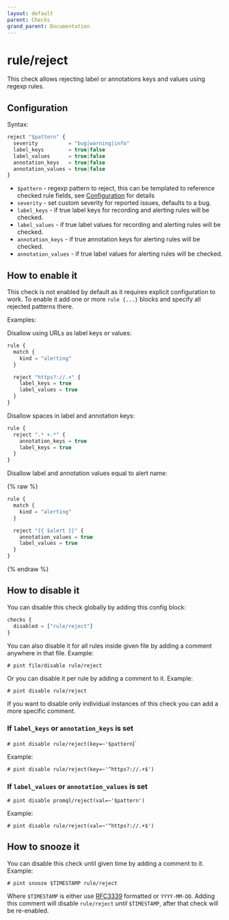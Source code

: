 ```yaml
---
layout: default
parent: Checks
grand_parent: Documentation
---
```


# rule/reject

This check allows rejecting label or annotations keys and values using regexp
rules.

## Configuration

Syntax:

```js
reject "$pattern" {
  severity          = "bug|warning|info"
  label_keys        = true|false
  label_values      = true|false
  annotation_keys   = true|false
  annotation_values = true|false
}
```

- `$pattern` - regexp pattern to reject, this can be templated
  to reference checked rule fields, see [Configuration](../../configuration.md)
  for details
- `severity` - set custom severity for reported issues, defaults to a bug.
- `label_keys` - if true label keys for recording and alerting rules will
  be checked.
- `label_values` - if true label values for recording and alerting rules will
  be checked.
- `annotation_keys` - if true annotation keys for alerting rules will be checked.
- `annotation_values` - if true label values for alerting rules will be checked.

## How to enable it

This check is not enabled by default as it requires explicit configuration
to work.
To enable it add one or more `rule {...}` blocks and specify all rejected patterns
there.

Examples:

Disallow using URLs as label keys or values:

```js
rule {
  match {
    kind = "alerting"
  }

  reject "https?://.+" {
    label_keys = true
    label_values = true
  }
}
```

Disallow spaces in label and annotation keys:

```js
rule {
  reject ".* +.*" {
    annotation_keys = true
    label_keys = true
  }
}
```

Disallow label and annotation values equal to alert name:

{% raw %}
```js
rule {
  match {
    kind = "alerting"
  }

  reject "{{ $alert }}" {
    annotation_values = true
    label_values = true
  }
}
```
{% endraw %}

## How to disable it

You can disable this check globally by adding this config block:

```js
checks {
  disabled = ["rule/reject"]
}
```

You can also disable it for all rules inside given file by adding
a comment anywhere in that file. Example:

`# pint file/disable rule/reject`

Or you can disable it per rule by adding a comment to it. Example:

`# pint disable rule/reject`

If you want to disable only individual instances of this check
you can add a more specific comment.

### If `label_keys` or `annotation_keys` is set

`# pint disable rule/reject(key=~'$pattern`)`

Example:

`# pint disable rule/reject(key=~'^https?://.+$')`

### If `label_values` or `annotation_values` is set

`# pint disable promql/reject(val=~'$pattern')`

Example:

`# pint disable rule/reject(val=~'^https?://.+$')`

## How to snooze it

You can disable this check until given time by adding a comment to it. Example:

`# pint snooze $TIMESTAMP rule/reject`

Where `$TIMESTAMP` is either use [RFC3339](https://www.rfc-editor.org/rfc/rfc3339)
formatted  or `YYYY-MM-DD`.
Adding this comment will disable `rule/reject` *until* `$TIMESTAMP`, after that
check will be re-enabled.
